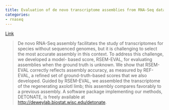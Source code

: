 ```yaml
---
title: Evaluation of de novo transcriptome assemblies from RNA-Seq data
categories:
- rnaseq
---
```

[Link](http://genomebiology.com/2014/15/12/553/abstract)
<!--more-->

> De novo RNA-Seq assembly facilitates the study of transcriptomes for species
without sequenced genomes, but it is challenging to select the most accurate
assembly in this context. To address this challenge, we developed a model-
based score, RSEM-EVAL, for evaluating assemblies when the ground truth is
unknown. We show that RSEM-EVAL correctly reflects assembly accuracy, as
measured by REF-EVAL, a refined set of ground-truth-based scores that we also
developed. Guided by RSEM-EVAL, we assembled the transcriptome of the
regenerating axolotl limb; this assembly compares favorably to a previous
assembly. A software package implementing our methods, DETONATE, is freely
available at http://deweylab.biostat.wisc.edu/detonate.

